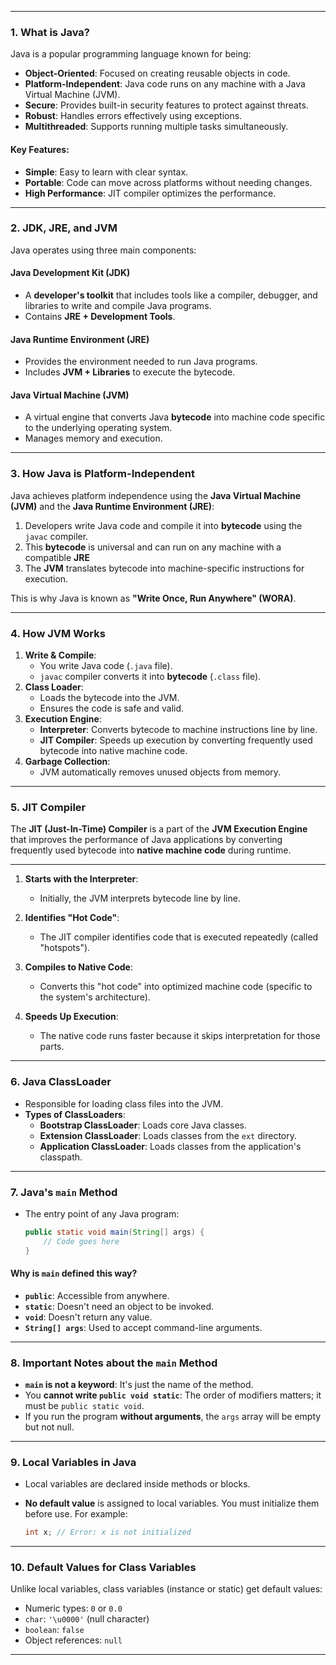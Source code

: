 
---

### 1. **What is Java?**

Java is a popular programming language known for being:

- **Object-Oriented**: Focused on creating reusable objects in code.
- **Platform-Independent**: Java code runs on any machine with a Java Virtual Machine (JVM).
- **Secure**: Provides built-in security features to protect against threats.
- **Robust**: Handles errors effectively using exceptions.
- **Multithreaded**: Supports running multiple tasks simultaneously.

#### Key Features:

- **Simple**: Easy to learn with clear syntax.
- **Portable**: Code can move across platforms without needing changes.
- **High Performance**: JIT compiler optimizes the performance.

---

### 2. **JDK, JRE, and JVM**

Java operates using three main components:
#### **Java Development Kit (JDK)**

- A **developer's toolkit** that includes tools like a compiler, debugger, and libraries to write and compile Java programs.
- Contains **JRE + Development Tools**.

#### **Java Runtime Environment (JRE)**

- Provides the environment needed to run Java programs.
- Includes **JVM + Libraries** to execute the bytecode.

#### **Java Virtual Machine (JVM)**

- A virtual engine that converts Java **bytecode** into machine code specific to the underlying operating system.
- Manages memory and execution.

---

### 3. **How Java is Platform-Independent**

Java achieves platform independence using the **Java Virtual Machine (JVM)** and the **Java Runtime Environment (JRE)**:

1. Developers write Java code and compile it into **bytecode** using the `javac` compiler.
2. This **bytecode** is universal and can run on any machine with a compatible **JRE** 
3. The **JVM** translates bytecode into machine-specific instructions for execution.

This is why Java is known as **"Write Once, Run Anywhere" (WORA)**.

---

### 4. **How JVM Works**

1. **Write & Compile**:
    - You write Java code (`.java` file).
    - `javac` compiler converts it into **bytecode** (`.class` file).
2. **Class Loader**:
    - Loads the bytecode into the JVM.
    - Ensures the code is safe and valid.
3. **Execution Engine**:
    - **Interpreter**: Converts bytecode to machine instructions line by line.
    - **JIT Compiler**: Speeds up execution by converting frequently used bytecode into native machine code.
4. **Garbage Collection**:    
    - JVM automatically removes unused objects from memory.


---

### 5. **JIT Compiler**

The **JIT (Just-In-Time) Compiler** is a part of the **JVM Execution Engine** that improves the performance of Java applications by converting frequently used bytecode into **native machine code** during runtime.

---

1. **Starts with the Interpreter**:
    
    - Initially, the JVM interprets bytecode line by line.
2. **Identifies "Hot Code"**:
    
    - The JIT compiler identifies code that is executed repeatedly (called "hotspots").
3. **Compiles to Native Code**:
    
    - Converts this "hot code" into optimized machine code (specific to the system's architecture).
4. **Speeds Up Execution**:
    
    - The native code runs faster because it skips interpretation for those parts.

---

### 6. **Java ClassLoader**

- Responsible for loading class files into the JVM.
- **Types of ClassLoaders**:
    - **Bootstrap ClassLoader**: Loads core Java classes.
    - **Extension ClassLoader**: Loads classes from the `ext` directory.
    - **Application ClassLoader**: Loads classes from the application's classpath.

---

### 7. **Java's `main` Method**

- The entry point of any Java program:
    
    ```java
    public static void main(String[] args) {
        // Code goes here
    }
    ```
    

#### Why is `main` defined this way?

- **`public`**: Accessible from anywhere.
- **`static`**: Doesn't need an object to be invoked.
- **`void`**: Doesn't return any value.
- **`String[] args`**: Used to accept command-line arguments.

---

### 8. **Important Notes about the `main` Method**

- **`main` is not a keyword**: It's just the name of the method.
- You **cannot write `public void static`**: The order of modifiers matters; it must be `public static void`.
- If you run the program **without arguments**, the `args` array will be empty but not null.

---

### 9. **Local Variables in Java**

- Local variables are declared inside methods or blocks.
- **No default value** is assigned to local variables. You must initialize them before use. For example:
    
    ```java
    int x; // Error: x is not initialized
    ```
    

---

### 10. **Default Values for Class Variables**

Unlike local variables, class variables (instance or static) get default values:

- Numeric types: `0` or `0.0`
- `char`: `'\u0000'` (null character)
- `boolean`: `false`
- Object references: `null`

---
